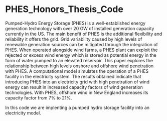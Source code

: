 # PHES_Honors_Thesis_Code
Pumped-Hydro Energy Storage (PHES) is a well-established energy generation technology with over 20 GW of installed generation capacity currently in the US. The main benefit of PHES is the additional flexibility and reliability it offers the grid. Grid variability caused by high levels of renewable generation sources can be mitigated through the integration of PHES. 
When operated alongside wind farms, a PHES plant can exploit the rejected or excess wind energy which is stored as potential energy in the form of water pumped to an elevated reservoir. 
This paper explores the relationship between high levels onshore and offshore wind penetration with PHES.  A computational model simulates the operation of a PHES facility in the electricity system. The results obtained indicate that introducing PHES into an electricity grid with high penetration of wind energy can result in increased capacity factors of wind generation technologies. With PHES, offshore wind in New England increases its capacity factor from 7% to 21%.


In this code we are implenting a pumped hydro storage facility into an electricity model. 
